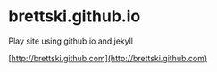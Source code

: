 # brettski.github.io
Play site using github.io and jekyll

[http://brettski.github.com](http://brettski.github.com)
